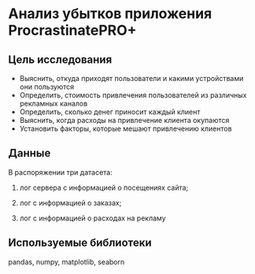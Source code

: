 # Анализ убытков приложения ProcrastinatePRO+

## Цель исследования
- Выяснить, откуда приходят пользователи и какими устройствами они пользуются
- Определить, стоимость привлечения пользователей из различных рекламных каналов
- Определить, сколько денег приносит каждый клиент
- Выяснить, когда расходы на привлечение клиента окупаются
- Установить факторы, которые мешают привлечению клиентов

## Данные

В распоряжении три датасета: 

1) лог сервера с информацией о посещениях сайта; 

2) лог с информацией о заказах; 

3) лог с информацией о расходах на рекламу
    
## Используемые библиотеки

pandas, numpy, matplotlib, seaborn

